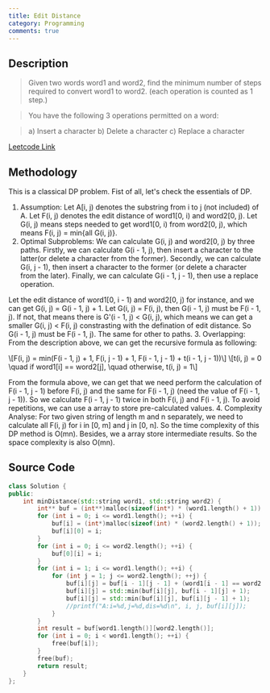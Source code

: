 ```yaml
---
title: Edit Distance
category: Programming
comments: true
---
```

## Description
>Given two words word1 and word2, find the minimum number of steps required to convert word1 to word2. (each operation is counted as 1 step.)

>You have the following 3 operations permitted on a word:

>a) Insert a character
b) Delete a character
c) Replace a character

[Leetcode Link](https://leetcode.com/problems/edit-distance)

## Methodology
This is a classical DP problem. Fist of all, let's check the essentials of DP.
1. Assumption: Let A[i, j) denotes the substring from i to j (not included) of A. Let F(i, j) denotes the edit distance of word1[0, i) and word2[0, j). Let G(i, j) means steps needed to get word1[0, i) from word2[0, j), which means F(i, j) = min{all G(i, j)}.
2. Optimal Subproblems: We can calculate G(i, j) and word2[0, j) by three paths. Firstly, we can calculate G(i - 1, j), then insert a character to the latter(or delete a character from the former). Secondly, we can calculate G(i, j - 1), then insert a character to the former (or delete a character from the later). Finally, we can calculate G(i - 1, j - 1), then use a replace operation.

Let the edit distance of word1[0, i - 1) and word2[0, j) for instance, and we can get G(i, j) = G(i - 1, j) + 1. Let G(i, j) = F(i, j), then G(i - 1, j) must be F(i - 1, j). If not, that means there is G'(i - 1, j) < G(i, j), which means we can get a smaller G(i, j) < F(i, j) constrasting with the defination of edit distance. So G(i - 1, j) must be F(i - 1, j). The same for other to paths.
3. Overlapping: From the description above, we can get the recursive formula as following:

\\[F(i, j) = min(F(i - 1, j) + 1, F(i, j - 1) + 1, F(i - 1, j - 1) + t(i - 1, j - 1))\\]
\\[t(i, j) = 0 \\quad if word1[i] == word2[j], \\quad otherwise, t(i, j) = 1\\]

From the formula above, we can get that we need perform the calculation of F(i - 1, j - 1) before F(i, j) and the same for F(i - 1, j) (need the value of F(i - 1, j - 1)). So we calculate F(i - 1, j - 1) twice in both F(i, j) and F(i - 1, j). To avoid repetitions, we can use a array to store pre-calculated values.
4. Complexity Analyse: For two given string of length m and n separately, we need to calculate all F(i, j) for i in [0, m] and j in [0, n]. So the time complexity of this DP method is O(mn). Besides, we a array store intermediate results. So the space complexity is also O(mn).

## Source Code
```C++
class Solution {
public:
    int minDistance(std::string word1, std::string word2) {
        int** buf = (int**)malloc(sizeof(int*) * (word1.length() + 1));
        for (int i = 0; i <= word1.length(); ++i) {
            buf[i] = (int*)malloc(sizeof(int) * (word2.length() + 1));
            buf[i][0] = i;
        }
        for (int i = 0; i <= word2.length(); ++i) {
            buf[0][i] = i;
        }
        for (int i = 1; i <= word1.length(); ++i) {
            for (int j = 1; j <= word2.length(); ++j) {
                buf[i][j] = buf[i - 1][j - 1] + (word1[i - 1] == word2[j - 1] ? 0 : 1);
                buf[i][j] = std::min(buf[i][j], buf[i - 1][j] + 1);
                buf[i][j] = std::min(buf[i][j], buf[i][j - 1] + 1);
                //printf("A:i=%d,j=%d,dis=%d\n", i, j, buf[i][j]);
            }
        }
        int result = buf[word1.length()][word2.length()];
        for (int i = 0; i < word1.length(); ++i) {
            free(buf[i]);
        }
        free(buf);
        return result;
    }
};
```
